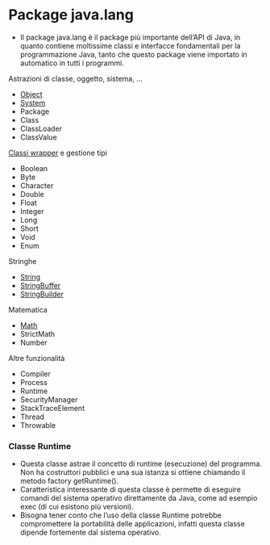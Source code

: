 # Package java.lang
* Il package java.lang è il package più importante dell’API di Java, in quanto contiene moltissime classi e interfacce fondamentali per la programmazione Java, tanto che questo package viene importato in automatico in tutti i programmi.

Astrazioni di classe, oggetto, sistema, ...
* [Object](./021_java_lang_Object.md)
* [System](./021_java_lang_System.md)
* Package
* Class
* ClassLoader
* ClassValue

[Classi wrapper](./021_Classi_wrapper.md) e gestione tipi

* Boolean
* Byte
* Character
* Double
* Float
* Integer
* Long
* Short
* Void
* Enum

Stringhe
* [String](./007_stringhe.md) 
* [StringBuffer](./007_stringhe.md)
* [StringBuilder](./007_stringhe.md)

Matematica
* [Math](./021_java_lang_Math.md)
* StrictMath
* Number

Altre funzionalità
* Compiler
* Process
* Runtime
* SecurityManager
* StackTraceElement
* Thread
* Throwable


### Classe Runtime
* Questa classe astrae il concetto di runtime (esecuzione) del programma. Non ha costruttori pubblici e una sua istanza si ottiene chiamando il metodo factory getRuntime().
* Caratteristica interessante di questa classe è permette di eseguire comandi del sistema operativo direttamente da Java, come ad esempio exec (di cui esistono più versioni).
* Bisogna tener conto che l’uso della classe Runtime potrebbe compromettere la portabilità delle applicazioni, infatti questa classe dipende fortemente dal sistema operativo.
